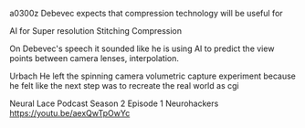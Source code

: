 a0300z
Debevec expects that compression technology will be useful for

AI for
Super resolution
Stitching
Compression

On Debevec's speech it sounded like he is using AI to predict the view points between camera lenses, interpolation.

Urbach
He left the spinning camera volumetric capture experiment because he felt like the next step was to recreate the real world as cgi

‪Neural Lace Podcast Season 2 Episode 1 Neurohackers https://youtu.be/aexQwTpOwYc‬

